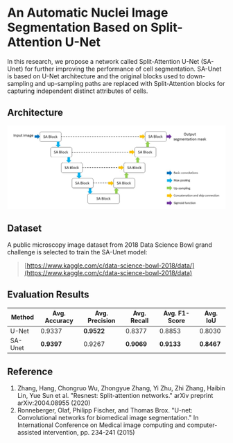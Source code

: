 # An Automatic Nuclei Image Segmentation Based on Split-Attention U-Net  
In this research, we propose a network called Split-Attention U-Net (SA-Unet) for further improving the performance of cell segmentation. SA-Unet is based on U-Net architecture and the original blocks used to down-sampling and up-sampling paths are replaced with Split-Attention blocks for capturing independent distinct attributes of cells.

## Architecture
![](Figure/architecture.jpg)

## Dataset
A public microscopy image dataset from 2018 Data Science Bowl grand challenge is selected to train the SA-Unet model:
>[https://www.kaggle.com/c/data-science-bowl-2018/data/](https://www.kaggle.com/c/data-science-bowl-2018/data)

## Evaluation Results
|  Method  | Avg. Accuracy  | Avg. Precision  | Avg. Recall  | Avg. F1-Score | Avg. IoU |
|  ----     |  ----  | ----  | ----  | ----  | ----  |
| U-Net  | 0.9337 | **0.9522** | 0.8377 | 0.8853 | 0.8030 |
| SA-Unet  | **0.9397** | 0.9267 | **0.9069** | **0.9133** | **0.8467** |


## Reference
1. Zhang, Hang, Chongruo Wu, Zhongyue Zhang, Yi Zhu, Zhi Zhang, Haibin Lin, Yue Sun et al. "Resnest: Split-attention networks." arXiv preprint arXiv:2004.08955 (2020)
2. Ronneberger, Olaf, Philipp Fischer, and Thomas Brox. "U-net: Convolutional networks for biomedical image segmentation." In International Conference on Medical image computing and computer-assisted intervention, pp. 234-241 (2015)
